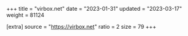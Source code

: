 +++
title = "virbox.net"
date = "2023-01-31"
updated = "2023-03-17"
weight = 81124

[extra]
source = "https://virbox.net"
ratio = 2
size = 79
+++
